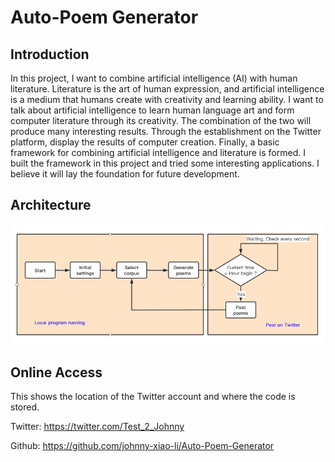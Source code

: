 # Auto-Poem Generator

## Introduction
In this project, I want to combine artificial intelligence (AI) with human literature. Literature is the art of human expression, and artificial intelligence is a medium that humans create with creativity and learning ability. I want to talk about artificial intelligence to learn human language art and form computer literature through its creativity. The combination of the two will produce many interesting results. Through the establishment on the Twitter platform, display the results of computer creation. Finally, a basic framework for combining artificial intelligence and literature is formed. I built the framework in this project and tried some interesting applications. I believe it will lay the foundation for future development.

## Architecture
![avatar](https://github.com/johnny-xiao-li/Auto-Poem-Generator/blob/master/software_architecture.png)



## Online Access
This shows the location of the Twitter account and where the code is stored. 

Twitter: https://twitter.com/Test_2_Johnny

Github: https://github.com/johnny-xiao-li/Auto-Poem-Generator


